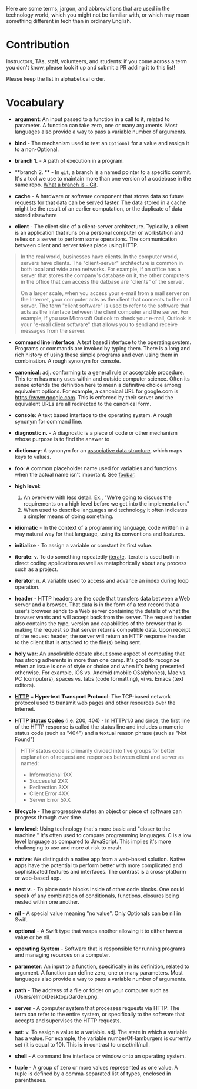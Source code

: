 Here are some terms, jargon, and abbreviations that are used in the technology world, which you might not be familiar with, or which may mean something different in tech than in ordinary English.

# Contribution

Instructors, TAs, staff, volunteers, and students: if you come across a term you don't know, please look it up and submit a PR adding it to this list!

Please keep the list in alphabetical order.

# Vocabulary

- **argument**: An input passed to a function in a call to it, related to parameter. A function can take zero, one or many arguments. Most languages also provide a way to pass a variable number of arguments. 

- **bind** - The mechanism used to test an `Optional` for a value and assign it to a non-Optional.

- **branch 1.** - A path of execution in a program.
- **branch 2. ** - In `git`, a branch is a named pointer to a specific commit. It's a tool we use to maintain more than one version of a codebase in the same repo. [What a branch is - Git](https://git-scm.com/book/en/v1/Git-Branching-What-a-Branch-Is).

- **cache** - A hardware or software component that stores data so future requests for that data can be served faster. The data stored in a cache might be the result of an earlier computation, or the duplicate of data stored elsewhere

- **client** - The client side of a client-server architecture. Typically, a client is an application that runs on a personal computer or workstation and relies on a server to perform some operations. The communication between client and server takes place using HTTP.

>In the real world, businesses have clients. In the computer world, servers have clients. The "client-server" architecture is common in both local and wide area networks. For example, if an office has a server that stores the company's database on it, the other computers in the office that can access the datbase are "clients" of the server.
>
>On a larger scale, when you access your e-mail from a mail server on the Internet, your computer acts as the client that connects to the mail server. The term "client software" is used to refer to the software that acts as the interface between the client computer and the server. For example, if you use Microsoft Outlook to check your e-mail, Outlook is your "e-mail client software" that allows you to send and receive messages from the server.

- **command line interface**: A text based interface to the operating system. Programs or commands are invoked by typing them. There is a long and rich history of using these simple programs and even using them in combination. A rough synonym for console. 

- **canonical**: adj. conforming to a general rule or acceptable procedure. This term has many uses within
and outside computer science. Often its sense extends the definition here to mean a definitive choice among equivalent options. For example, a canonical URL for google.com is https://www.google.com. This is enforced by their server and the equivalent URLs are all redirected to the canonical form.

- **console**: A text based interface to the operating system. A rough synonym for command line. 

- **diagnostic n.** - A diagnostic is a piece of code or other mechanism whose purpose is to find the answer to 

- **dictionary**: A synonym for an [associative data structure](https://en.wikipedia.org/wiki/Associative_array), which maps keys to values.

- **foo**: A common placeholder name used for variables and functions when the actual name isn't important. See [foobar](https://en.wikipedia.org/wiki/Foobar).

- **high level**: 
    1. An overview with less detail. Ex., "We're going to discuss the requirements on a high level before we get into the implementation."
    1. When used to describe languages and technology it often indicates a simpler means of doing something.

- **idiomatic** - In the context of a programming language, code written in a way natural way for that language, using its conventions and features. 

- **initialize** - To assign a variable or constant its first value.

- **iterate**: v. To do something repeatedly [iterate](http://www.thefreedictionary.com/iterate). Iterate
is used both in direct coding applications as well as metaphorically about any process such as a project. 

- **iterator**: n. A variable used to access and advance an index during loop operation. 

- **header** - HTTP headers are the code that transfers data between a Web server and a browser. That data is in the form of a text record that a user's browser sends to a Web server containing the details of what the browser wants and will accept back from the server. The request header also contains the type, version and capabilities of the browser that is making the request so that server returns compatible data. Upon receipt of the request header, the server will return an HTTP response header to the client that is attached to the file(s) being sent.

- **holy war**: An unsolvable debate about some aspect of computing that has strong adherents in more than one camp. It's good to recognize when an issue is one of style or choice and when it's being presented otherwise. For example, iOS vs. Android (mobile OSs/phones), Mac vs. PC (computers), spaces vs. tabs (code formatting), vi vs. Emacs (text editors).

- **[HTTP](https://en.wikipedia.org/wiki/Hypertext_Transfer_Protocol) = Hypertext Transport Protocol**: The TCP-based network protocol used to transmit web pages and other resources over the Internet.

- **[HTTP Status Codes](https://www.w3.org/Protocols/rfc2616/rfc2616-sec10.html)** (i.e. 200, 404) - In HTTP/1.0 and since, the first line of the HTTP response is called the status line and includes a numeric status code (such as "404") and a textual reason phrase (such as "Not Found")

> HTTP status code is primarily divided into five groups for better explanation of request and responses between client and server as named:
>  * Informational 1XX
>  * Successful 2XX
>  * Redirection 3XX
>  * Client Error 4XX
>  * Server Error 5XX

- **lifecycle** - The progressive states an object or piece of software can progress through over time.

- **low level**: Using technology that's more basic and "closer to the machine." It's often used to compare programming languages. C is a low level language as compared to JavaScript. This implies it's more challenging to use and more at risk to crash.

- **native**: We distinguish a native app from a web-based solution. Native apps have the potential to perform better with more complicated and sophisticated features and interfaces. The contrast is a cross-platform or web-based app. 

- **nest v.** - To place code blocks inside of other code blocks. One could speak of any combination of conditionals, functions, closures being nested within one another.

- **nil** - A special value meaning "no value". Only Optionals can be nil in Swift.

- **optional** - A Swift type that wraps another allowing it to either have a value or be nil.

- **operating System** - Software that is responsible for running programs and managing reources on a computer.

- **parameter**: An input to a function, specifically in its definition, related to argument. A function can define zero, one or many parameters. Most languages also provide a way to pass a variable number of arguments. 

- **path** - The address of a file or folder on your computer such as /Users/elmo/Desktop/Garden.png.

- **server** - A computer system that processes requests via HTTP. The term can refer to the entire system, or specifically to the software that accepts and supervises the HTTP requests.

- **set**: v. To assign a value to a variable.
	adj. The state in which a variable has a value. For example, the variable numberOfHamburgers is currently set (it is equal to 10). This is in contrast to unset/nil/null.

- **shell** - A command line interface or window onto an operating system.

- **tuple** - A group of zero or more values represented as one value. A tuple is defined by a comma-separated list of types, enclosed in parentheses.
